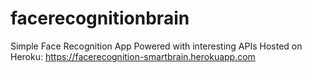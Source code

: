 # facerecognitionbrain
Simple Face Recognition App Powered with interesting APIs
Hosted on Heroku: https://facerecognition-smartbrain.herokuapp.com
